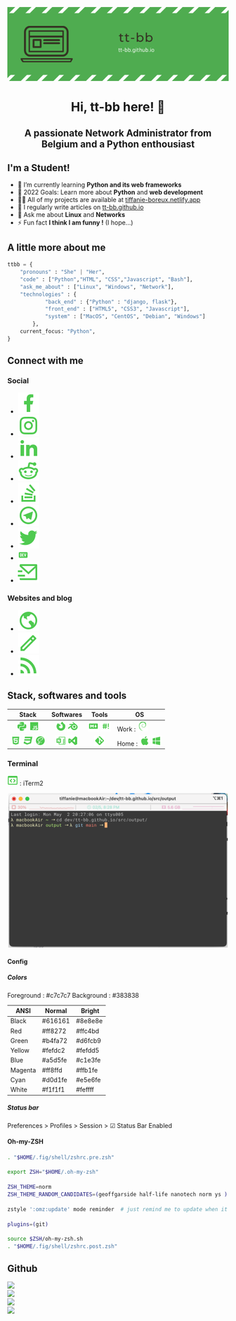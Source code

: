 <p align="center"><img src="https://raw.githubusercontent.com/tt-bb/tt-bb/main/assets/banner.png" /></p>

<h1 align="center">Hi, tt-bb here! 👋</h1>
<h2 align="center">A passionate Network Administrator from Belgium and a Python enthousiast</h2>

<!-- <img src="https://komarev.com/ghpvc/?username=tt-bb&label=Profile%20views&color=4caf4f&style=flat" alt="tt-bb" /> -->


## I'm a Student!

- 🌱 I’m currently learning **Python and its web frameworks**
- 🥅 2022 Goals: Learn more about **Python** and **web development**
- 👨‍💻 All of my projects are available at [tiffanie-boreux.netlify.app](https://tiffanie-boreux.netlify.app)
- 📝 I regularly write articles on [tt-bb.github.io](https://tt-bb.github.io)
- 💬 Ask me about **Linux** and **Networks**
- ⚡ Fun fact **I think I am funny !** (I hope...)

## A little more about me

```python
ttbb = {
    "pronouns" : "She" | "Her",
    "code" : ["Python","HTML", "CSS","Javascript", "Bash"],
    "ask_me_about" : ["Linux", "Windows", "Network"],
    "technologies" : {
            "back_end" : {"Python" : "django, flask"},
            "front_end" : ["HTML5", "CSS3", "Javascript"],
            "system" : ["MacOS", "CentOS", "Debian", "Windows"]
        },
    current_focus: "Python",
}
```

## Connect with me

### Social

- <a href="https://fb.com/tiffanie.boreux"><img src="https://raw.githubusercontent.com/tt-bb/tt-bb/961ac66dbd7533c27015513427efd86d0c8ba58a/assets/facebook-fill.svg"></a>
- <a href="https://instagram.com/koala.kiwiwi"><img src="https://raw.githubusercontent.com/tt-bb/tt-bb/961ac66dbd7533c27015513427efd86d0c8ba58a/assets/instagram-line.svg"></a>
- <a href="https://linkedin.com/in/tiffanie-boreux-828439176"><img src="https://raw.githubusercontent.com/tt-bb/tt-bb/961ac66dbd7533c27015513427efd86d0c8ba58a/assets/linkedin-fill.svg"></a>
- <a href="https://www.reddit.com/user/tt-bb_"><img src="https://raw.githubusercontent.com/tt-bb/tt-bb/961ac66dbd7533c27015513427efd86d0c8ba58a/assets/reddit-line.svg"></a>
- <a href="https://stackoverflow.com/users/19015182/ttbb"><img src="https://raw.githubusercontent.com/tt-bb/tt-bb/961ac66dbd7533c27015513427efd86d0c8ba58a/assets/stack-overflow-line.svg"></a>
- <a href="https://t.me/koala_kiwi"><img src="https://raw.githubusercontent.com/tt-bb/tt-bb/961ac66dbd7533c27015513427efd86d0c8ba58a/assets/telegram-line.svg"></a>
- <a href="https://twitter.com/pop_grr"><img src="https://raw.githubusercontent.com/tt-bb/tt-bb/961ac66dbd7533c27015513427efd86d0c8ba58a/assets/twitter-fill.svg"></a>
- <a href="https://dev.to/ttbb"><img src="https://raw.githubusercontent.com/tt-bb/tt-bb/main/assets/dev-to.png"></a>
- <a href="mailto:ttbb_@outlook.com"><img src="https://raw.githubusercontent.com/tt-bb/tt-bb/6ef0c02a6dc318e01364c0c45de5883e4e878a13/assets/mail-send-line.svg"></a>

### Websites and blog
    
- <a href="https://tiffanie-boreux.netlify.app/"><img src="https://raw.githubusercontent.com/tt-bb/tt-bb/e41d8de91acb5bdef4c679645c6868e49f36e7e5/assets/earth-line.svg"></a>
- <a href="https://tt-bb.github.io"><img src="https://raw.githubusercontent.com/tt-bb/tt-bb/e41d8de91acb5bdef4c679645c6868e49f36e7e5/assets/pencil-line.svg"></a>
- <a href="https://tt-bb.github.io/feeds/all.atom.xml"><img src="https://raw.githubusercontent.com/tt-bb/tt-bb/e41d8de91acb5bdef4c679645c6868e49f36e7e5/assets/rss-fill.svg"></a>

## Stack, softwares and tools

| **Stack** | **Softwares** | **Tools** | **OS** |
|:---------:|:-------------:|:---------:|--------|
| <img src="https://raw.githubusercontent.com/tt-bb/tt-bb/main/assets/language-python.png"> <img src="https://raw.githubusercontent.com/tt-bb/tt-bb/main/assets/language-javascript.png"> | <img src="https://raw.githubusercontent.com/tt-bb/tt-bb/main/assets/firefox.png"> <img src="https://raw.githubusercontent.com/tt-bb/tt-bb/main/assets/blender-software.png"> | <img src="https://raw.githubusercontent.com/tt-bb/tt-bb/main/assets/language-markdown.png"> <img src="https://raw.githubusercontent.com/tt-bb/tt-bb/main/assets/bash.png"> | Work : <img src="https://raw.githubusercontent.com/tt-bb/tt-bb/main/assets/debian.png"> |
| <img src="https://raw.githubusercontent.com/tt-bb/tt-bb/main/assets/language-html5.png"> <img src="https://raw.githubusercontent.com/tt-bb/tt-bb/main/assets/language-css3.png"> <img src="https://raw.githubusercontent.com/tt-bb/tt-bb/main/assets/sass.png">| <img src="https://raw.githubusercontent.com/tt-bb/tt-bb/main/assets/microsoft-onenote.png"> <img src="https://raw.githubusercontent.com/tt-bb/tt-bb/main/assets/microsoft-visual-studio.png"> | <img src="https://raw.githubusercontent.com/tt-bb/tt-bb/main/assets/git.png"> | Home : <img src="https://raw.githubusercontent.com/tt-bb/tt-bb/main/assets/apple.png"> <img src="https://raw.githubusercontent.com/tt-bb/tt-bb/main/assets/microsoft-windows.png"> |

### Terminal

<a href="https://iterm2.com/"><img src="https://raw.githubusercontent.com/tt-bb/tt-bb/main/assets/application-brackets-outline.png"></a> : iTerm2
<br />
<p align="center">
<img src="https://raw.githubusercontent.com/tt-bb/tt-bb/main/assets/terminal.png" width="500">
</p>

#### Config

##### Colors

Foreground : #c7c7c7
Background : #383838

| ANSI | Normal | Bright |
|------|--------|--------|
| Black | #616161 | #8e8e8e |
| Red | #ff8272 | #ffc4bd |
| Green | #b4fa72 | #d6fcb9 |
| Yellow | #fefdc2 | #fefdd5 |
| Blue | #a5d5fe | #c1e3fe |
| Magenta | #ff8ffd | #ffb1fe |
| Cyan | #d0d1fe | #e5e6fe |
| White | #f1f1f1 | #feffff |

##### Status bar

Preferences > Profiles > Session > ☑ Status Bar Enabled

#### Oh-my-ZSH

```bash
. "$HOME/.fig/shell/zshrc.pre.zsh"

export ZSH="$HOME/.oh-my-zsh"

ZSH_THEME=norm
ZSH_THEME_RANDOM_CANDIDATES=(geoffgarside half-life nanotech norm ys )

zstyle ':omz:update' mode reminder  # just remind me to update when it's time

plugins=(git)

source $ZSH/oh-my-zsh.sh
. "$HOME/.fig/shell/zshrc.post.zsh"
```

## Github

<img src="https://activity-graph.herokuapp.com/graph?username=tt-bb&theme=minimal">
<br />
<img src="https://github-profile-summary-cards.vercel.app/api/cards/profile-details?username=tt-bb&theme=vue">
<br />
<img src="https://github-readme-stats.vercel.app/api?username=tt-bb">
<br />
<img src="https://github-readme-stats.vercel.app/api/top-langs/?username=tt-bb">
